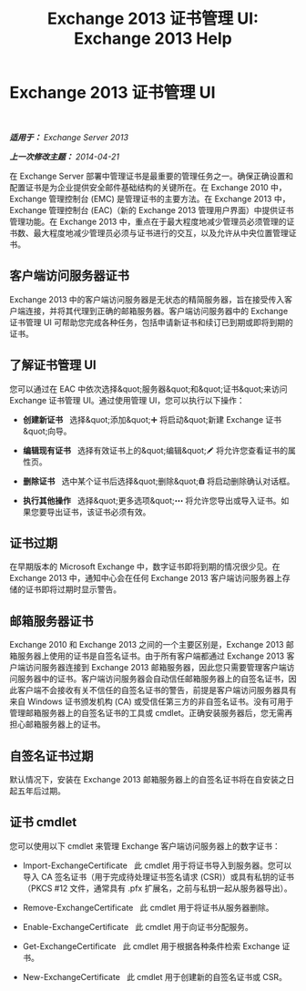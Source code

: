 ﻿---
title: 'Exchange 2013 证书管理 UI: Exchange 2013 Help'
TOCTitle: Exchange 2013 证书管理 UI
ms:assetid: 8975848d-07f0-4643-9eac-20aece69945f
ms:mtpsurl: https://technet.microsoft.com/zh-cn/library/JJ984582(v=EXCHG.150)
ms:contentKeyID: 52061525
ms.date: 05/21/2018
mtps_version: v=EXCHG.150
ms.translationtype: MT
---

# Exchange 2013 证书管理 UI

 

_**适用于：** Exchange Server 2013_

_**上一次修改主题：** 2014-04-21_

在 Exchange Server 部署中管理证书是最重要的管理任务之一。确保正确设置和配置证书是为企业提供安全邮件基础结构的关键所在。在 Exchange 2010 中，Exchange 管理控制台 (EMC) 是管理证书的主要方法。在 Exchange 2013 中，Exchange 管理控制台 (EAC)（新的 Exchange 2013 管理用户界面）中提供证书管理功能。在 Exchange 2013 中，重点在于最大程度地减少管理员必须管理的证书数、最大程度地减少管理员必须与证书进行的交互，以及允许从中央位置管理证书。

## 客户端访问服务器证书

Exchange 2013 中的客户端访问服务器是无状态的精简服务器，旨在接受传入客户端连接，并将其代理到正确的邮箱服务器。客户端访问服务器中的 Exchange 证书管理 UI 可帮助您完成各种任务，包括申请新证书和续订已到期或即将到期的证书。

## 了解证书管理 UI

您可以通过在 EAC 中依次选择\&quot;服务器\&quot;和\&quot;证书\&quot;来访问 Exchange 证书管理 UI。通过使用管理 UI，您可以执行以下操作：

  - **创建新证书**   选择\&quot;添加\&quot;![添加图标](images/JJ218640.c1e75329-d6d7-4073-a27d-498590bbb558(EXCHG.150).gif "添加图标") 将启动\&quot;新建 Exchange 证书\&quot;向导。

  - **编辑现有证书**   选择有效证书上的\&quot;编辑\&quot;![编辑图标](images/Bb124582.6f53ccb2-1f13-4c02-bea0-30690e6ea71d(EXCHG.150).gif "编辑图标") 将允许您查看证书的属性页。

  - **删除证书**   选中某个证书后选择\&quot;删除\&quot;![删除图标](images/JJ657511.14f639f6-61e8-4418-bbfb-0db14de9d2f5(EXCHG.150).gif "删除图标") 将启动删除确认对话框。

  - **执行其他操作**   选择\&quot;更多选项\&quot;![更多选项图标](images/JJ150550.5381819e-3b21-4873-8714-e9b956290b28(EXCHG.150).gif "更多选项图标") 将允许您导出或导入证书。如果您要导出证书，该证书必须有效。

## 证书过期

在早期版本的 Microsoft Exchange 中，数字证书即将到期的情况很少见。在 Exchange 2013 中，通知中心会在任何 Exchange 2013 客户端访问服务器上存储的证书即将过期时显示警告。

## 邮箱服务器证书

Exchange 2010 和 Exchange 2013 之间的一个主要区别是，Exchange 2013 邮箱服务器上使用的证书是自签名证书。由于所有客户端都通过 Exchange 2013 客户端访问服务器连接到 Exchange 2013 邮箱服务器，因此您只需要管理客户端访问服务器中的证书。客户端访问服务器会自动信任邮箱服务器上的自签名证书，因此客户端不会接收有关不信任的自签名证书的警告，前提是客户端访问服务器具有来自 Windows 证书颁发机构 (CA) 或受信任第三方的非自签名证书。没有可用于管理邮箱服务器上的自签名证书的工具或 cmdlet。正确安装服务器后，您无需再担心邮箱服务器上的证书。

## 自签名证书过期

默认情况下，安装在 Exchange 2013 邮箱服务器上的自签名证书将在自安装之日起五年后过期。

## 证书 cmdlet

您可以使用以下 cmdlet 来管理 Exchange 客户端访问服务器上的数字证书：

  - Import-ExchangeCertificate   此 cmdlet 用于将证书导入到服务器。您可以导入 CA 签名证书（用于完成待处理证书签名请求 (CSR)）或具有私钥的证书（PKCS \#12 文件，通常具有 .pfx 扩展名，之前与私钥一起从服务器导出）。

  - Remove-ExchangeCertificate   此 cmdlet 用于将证书从服务器删除。

  - Enable-ExchangeCertificate   此 cmdlet 用于向证书分配服务。

  - Get-ExchangeCertificate   此 cmdlet 用于根据各种条件检索 Exchange 证书。

  - New-ExchangeCertificate   此 cmdlet 用于创建新的自签名证书或 CSR。

